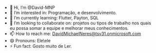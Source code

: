 - 👋 Hi, I’m @David-MNP
- 👀 I’m interested in: Programação, e desenvolvimento.
- 🌱 I’m currently learning: Flutter, Payton, SQL
- 💞️ I’m looking to collaborate on: projetos ou tipos de trabalho nos quais eu possa somar a equipe e melhorar meus conhecimentos.
- 📫 How to reach me: DavidMichaelNeres@tsv31.onmicrosoft.com
- 😄 Pronouns: Ele\ele
- ⚡ Fun fact: Gosto muito de Ler.

<!---
David-MNP/David-MNP is a ✨ special ✨ repository because its `README.md` (this file) appears on your GitHub profile.
You can click the Preview link to take a look at your changes.
--->
